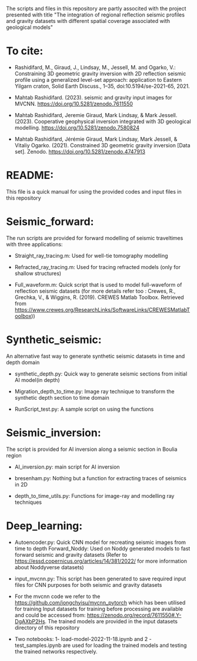  

The scripts and files in this repository are partly associted with the project presented with title 
"The integration of regional reflection seismic profiles and gravity datasets with different spatial coverage associated with geological models"


# To cite:
- Rashidifard, M., Giraud, J., Lindsay, M., Jessell, M. and Ogarko, V.: Constraining 3D geometric gravity inversion with 2D reflection seismic profile 
  using a generalized level-set approach: application to Eastern Yilgarn craton, Solid Earth Discuss., 1–35, doi:10.5194/se-2021-65, 2021.


- Mahtab Rashidifard. (2023). seismic and gravity input images for MVCNN. https://doi.org/10.5281/zenodo.7611550


- Mahtab Rashidifard, Jeremie Giraud, Mark Lindsay, & Mark Jessell. (2023). Cooperative geophysical 
  inversion integrated with 3D geological modelling. https://doi.org/10.5281/zenodo.7580824
  
- Mahtab Rashidifard, Jérémie Giraud, Mark Lindsay, Mark Jessell, & Vitaliy Ogarko. (2021). Constrained 3D geometric gravity inversion
  [Data set]. Zenodo. https://doi.org/10.5281/zenodo.4747913  







# README:
This file is a quick manual for using the provided codes and input files in this repository


# Seismic_forward:

The run scripts are provided for forward modelling of seismic traveltimes with three applications:

- Straight_ray_tracing.m: Used for well-tie tomography modelling

- Refracted_ray_tracing.m: Used for tracing refracted models (only for shallow structures)

- Full_waveform.m: Quick script that is used to model full-waveform of reflection seismic datasets 
(for more details refer too : Crewes, R., Grechka, V., & Wiggins, R. (2019). CREWES Matlab Toolbox. 
Retrieved from https://www.crewes.org/ResearchLinks/SoftwareLinks/CREWESMatlabToolbox))








# Synthetic_seismic: 

An alternative fast way to generate synthetic seismic datasets in time and depth domain

- synthetic_depth.py:  Quick way to generate seismic sections from initial AI model(in depth)

- Migration_depth_to_time.py: Image ray technique to transform the synthetic depth section to time domain

- RunScript_test.py: A sample script on using the functions








# Seismic_inversion: 
The script is provided for AI inversion along a seismic section in Boulia region

- AI_inversion.py: main script for AI inversion

- bresenham.py: Nothing but a function for extracting traces of seismics in 2D

- depth_to_time_utils.py: Functions for image-ray and modelling ray techniques








# Deep_learning: 

- Autoencoder.py: Quick CNN model for recreating seismic images from time to depth
  Forward_Noddy: Used on Noddy generated models to fast forward seismic and gravity datasets 
  (Refer to https://essd.copernicus.org/articles/14/381/2022/ for more information about Noddyverse datasets)
  
- input_mvcnn.py: This script has been generated to save required input files for CNN purposes for both seismic and gravity datasets


- For the mvcnn code we refer to the https://github.com/jongchyisu/mvcnn_pytorch which has been utilised for training 
  Input datasets for training before processing are available and could be accessed from: https://zenodo.org/record/7611550#.Y-DgAXbP2Hs.
  The trained models are provided in the input datasets directory of this repository


- Two notebooks: 1- load-model-2022-11-18.ipynb and 2 - test_samples.ipynb are used for loading the trained models and testing the trained networks respectively. 

